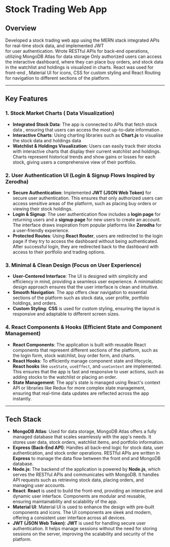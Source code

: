 # Stock Trading Web App

## Overview
Developed  a stock trading web app using the MERN stack integrated APIs for real-time stock data, and implemented JWT  
for user authentication. Wrote RESTful APIs for back-end operations, utilizing MongoDB Atlas for data storage  Only authorized users can access the interactive dashboard, where they can place buy orders, and stock data in the watchlist and holdings is visualized in charts. React was used for front-end , Material UI for icons, CSS for custom styling and React 
Routing for navigation to different sections of the platform. 


---

## Key Features

### 1. **Stock Market Charts ( Data Visualization)**
   - **Integrated  Stock Data**: The app is connected to APIs that fetch stock data , ensuring that users can access the most up-to-date  information .
   - **Interactive Charts**: Using charting libraries such as **Chart.js** to visualise the  stock  data and holdings data 
   - **Watchlist & Holdings Visualization**: Users can easily track their stocks with interactive charts that display their current watchlist and holdings. Charts represent historical trends and show gains or losses for each stock, giving users a comprehensive view of their portfolio.

### 2. **User Authentication UI (Login & Signup Flows Inspired by Zerodha)**
   - **Secure Authentication**: Implemented **JWT (JSON Web Token)** for secure user authentication. This ensures that only authorized users can access sensitive areas of the platform, such as placing buy orders or viewing their stock holdings.
   - **Login & Signup**: The user authentication flow includes a **login page** for returning users and a **signup page** for new users to create an account. The interface draws inspiration from popular platforms like **Zerodha** for a user-friendly experience.
   - **Protected Routes**: Using **React Router**, users are redirected to the login page if they try to access the dashboard without being authenticated. After successful login, they are redirected back to the dashboard with access to their portfolio and trading options.

### 3. **Minimal & Clean Design (Focus on User Experience)**
   - **User-Centered Interface**: The UI is designed with simplicity and efficiency in mind, providing a seamless user experience. A minimalistic design approach ensures that the user interface is clean and intuitive.
   - **Smooth Navigation**: The app offers clear navigation to essential sections of the platform such as stock data, user profile, portfolio holdings, and orders.
   - **Custom Styling**: **CSS** is used for custom styling, ensuring the layout is responsive and adaptable to different screen sizes.

### 4. **React Components & Hooks (Efficient State and Component Management)**
   - **React Components**: The application is built with reusable React components that represent different sections of the platform, such as the login form, stock watchlist, buy order form, and charts.
   - **React Hooks**: To efficiently manage component state and lifecycle, **React hooks** like `useState`, `useEffect`, and `useContext` are implemented. This ensures that the app is fast and responsive to user actions, such as adding stocks to the watchlist or placing an order.
   - **State Management**: The app's state is managed using React's context API or libraries like Redux for more complex state management, ensuring that real-time data updates are reflected across the app instantly.

---

## Tech Stack

- **MongoDB Atlas**: Used for data storage, MongoDB Atlas offers a fully managed database that scales seamlessly with the app's needs. It stores user data, stock orders, watchlist items, and portfolio information.
- **Express (Back-End API)**: Handles all back-end logic for stock data, user authentication, and stock order operations. RESTful APIs are written in **Express** to manage the data flow between the front end and MongoDB database.
- **Node.js**: The backend of the application is powered by **Node.js**, which serves the RESTful APIs and communicates with MongoDB. It handles API requests such as retrieving stock data, placing orders, and managing user accounts.
- **React**: **React** is used to build the front-end, providing an interactive and dynamic user interface. Components are modular and reusable, ensuring maintainability and scalability of the app.
- **Material UI**: Material UI is used to enhance the design with pre-built components and icons. The UI components are sleek and modern, offering a consistent user interface across all devices.
- **JWT (JSON Web Token)**: **JWT** is used for handling secure user authentication. It helps manage sessions without the need for storing sessions on the server, improving the scalability and security of the platform.





